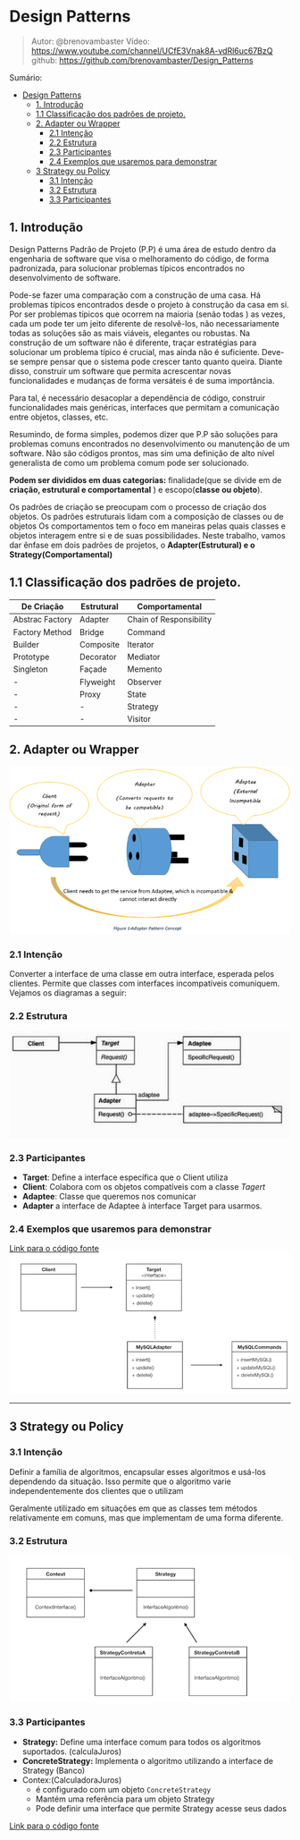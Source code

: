 # Design Patterns

> Autor: @brenovambaster
> Vídeo: https://www.youtube.com/channel/UCfE3Vnak8A-vdRl6uc67BzQ
> github: https://github.com/brenovambaster/Design_Patterns 

Sumário:

- [Design Patterns](#design-patterns)
  - [1. Introdução](#1-introdução)
  - [1.1 Classificação dos padrões de projeto.](#11-classificação-dos-padrões-de-projeto)
  - [2. Adapter ou Wrapper](#2-adapter-ou-wrapper)
    - [2.1 Intenção](#21-intenção)
    - [2.2 Estrutura](#22-estrutura)
    - [2.3 Participantes](#23-participantes)
    - [2.4 Exemplos que usaremos para demonstrar](#24-exemplos-que-usaremos-para-demonstrar)
  - [3 Strategy ou Policy](#3-strategy-ou-policy)
    - [3.1 Intenção](#31-intenção)
    - [3.2 Estrutura](#32-estrutura)
    - [3.3 Participantes](#33-participantes)

## 1. Introdução

 Design Patterns  Padrão de Projeto (P.P) é uma área de estudo dentro da engenharia de software que visa o melhoramento do código, de forma padronizada, para solucionar problemas  típicos encontrados no desenvolvimento de software.

 Pode-se fazer uma comparação com a construção de uma casa. Há problemas típicos encontrados desde o  projeto à  construção da casa em  si. Por ser problemas típicos que ocorrem na maioria (senão todas ) as vezes, cada um pode ter um jeito diferente de resolvê-los, não necessariamente todas as soluções são as mais viáveis, elegantes ou robustas. Na construção de um software não é diferente, traçar estratégias para solucionar um problema   típico é crucial, mas ainda não é suficiente. Deve-se sempre pensar que o sistema pode crescer tanto quanto queira. Diante disso,  construir um software que permita acrescentar novas funcionalidades e mudanças  de forma versáteis é de suma importância.

 Para tal, é necessário  desacoplar a dependência de código, construir funcionalidades mais genéricas, interfaces que permitam a comunicação entre objetos, classes, etc.  

 Resumindo, de forma simples, podemos dizer que P.P são soluções para problemas comuns encontrados no desenvolvimento ou manutenção de um software. Não são códigos prontos, mas sim  uma definição de alto nível generalista  de como um problema comum pode ser solucionado.

 **Podem ser divididos em duas categorias:** finalidade(que se divide em de **criação, estrutural e comportamental** ) e escopo(**classe ou objeto**).

 Os padrões de criação se preocupam  com o processo de criação dos objetos. Os padrões estruturais lidam com a composição de classes ou de objetos Os comportamentos tem o foco em maneiras pelas quais classes e objetos interagem entre si e de suas possibilidades. Neste trabalho, vamos dar ênfase em dois padrões de  projetos, o  **Adapter(Estrutural) e o Strategy(Comportamental)**

## 1.1 Classificação dos padrões de projeto.

| De Criação      | Estrutural | Comportamental          |
| --------------- | ---------- | ----------------------- |
| Abstrac Factory | Adapter    | Chain of Responsibility |
| Factory Method  | Bridge     | Command                 |
| Builder         | Composite  | Iterator                |
| Prototype       | Decorator  | Mediator                |
| Singleton       | Façade     | Memento                 |
| -               | Flyweight  | Observer                |
| -               | Proxy      | State                   |
| -               | -          | Strategy                |
| -               | -          | Visitor                 |



## 2. Adapter ou Wrapper

![img1](imgs/exempo1_adapter.png)
<!--
IMAGE REFERENCES
 https://www.google.com/url?sa=i&url=https%3A%2F%2Fitsnishantmishra.medium.com%2Fadapter-design-pattern-c-1cc8327f45d5&psig=AOvVaw13s6o0UNxWf6Ju_RCmexKj&ust=1670614832854000&source=images&cd=vfe&ved=0CBAQjRxqFwoTCJirjLDj6vsCFQAAAAAdAAAAABAD-->

### 2.1 Intenção

 Converter a interface de uma classe em outra interface, esperada pelos clientes. Permite que classes com interfaces  incompatíveis  comuniquem.
 Vejamos os diagramas a seguir:

### 2.2 Estrutura

 ![alt](./imgs/diagrama_livro.png)

### 2.3 Participantes

- **Target**: Define a interface específica que o Client utiliza
- **Client**: Colabora com os objetos compatíveis com a classe *Tagert*
- **Adaptee**: Classe que queremos nos comunicar
- **Adapter** a interface de Adaptee à interface Target para usarmos.

### 2.4 Exemplos que usaremos para demonstrar

[Link para o código fonte](https://#)
 ![alt](./imgs/diagrama_exemplo.png)

___

## 3 Strategy ou Policy

### 3.1 Intenção

Definir a família de algoritmos, encapsular esses algoritmos e usá-los dependendo da situação. Isso permite que o algoritmo varie independentemente dos clientes que o  utilizam

Geralmente utilizado em situações em que as classes tem métodos relativamente em comuns, mas que implementam de uma forma diferente.

### 3.2 Estrutura
![alt](imgs/strategy_diagram.png)
### 3.3 Participantes

- **Strategy:** Define uma interface comum para todos os algoritmos suportados. (calculaJuros)
- **ConcreteStrategy:** Implementa o algoritmo utilizando a interface de Strategy (Banco)
- Contex:(CalculadoraJuros)
  - é configurado com um objeto `ConcreteStrategy`
  - Mantém uma referência para um objeto Strategy
  - Pode definir uma interface que permite Strategy acesse seus dados

[Link para o código fonte](https://#)
